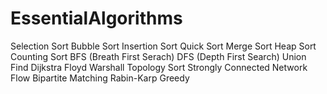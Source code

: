 # EssentialAlgorithms

<Sort>
 Selection Sort
 Bubble Sort
 Insertion Sort
 Quick Sort
 Merge Sort
 Heap Sort
 Counting Sort

<Searching>
BFS (Breath First Serach)
DFS (Depth First Search)
Union Find

<Dynamic Programming>
Dijkstra 
Floyd Warshall
Topology Sort
Strongly Connected
Network Flow
Bipartite Matching
Rabin-Karp
Greedy
